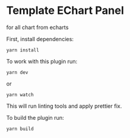 # Template EChart Panel

for all chart from echarts

First, install dependencies:
```
yarn install
```

To work with this plugin run:
```
yarn dev
```

or
```
yarn watch
```

This will run linting tools and apply prettier fix.


To build the plugin run:
```
yarn build
```
